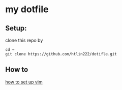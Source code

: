 # my dotfile
## Setup:
clone this repo by
```
cd ~
git clone https://github.com/htlin222/dotifle.git
```
## How to 
[how to set up vim](vim_how_to.md)

